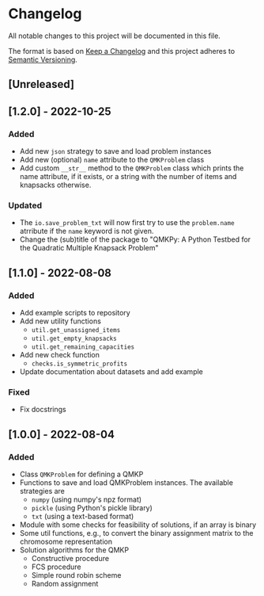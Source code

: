 # Changelog
All notable changes to this project will be documented in this file.

The format is based on [Keep a Changelog](http://keepachangelog.com/en/1.0.0/)
and this project adheres to [Semantic Versioning](http://semver.org/spec/v2.0.0.html).


## [Unreleased]


## [1.2.0] - 2022-10-25
### Added
- Add new `json` strategy to save and load problem instances
- Add new (optional) `name` attribute to the `QMKProblem` class
- Add custom `__str__` method to the `QMKProblem` class which prints the name
  attribute, if it exists, or a string with the number of items and knapsacks
  otherwise.

### Updated
- The `io.save_problem_txt` will now first try to use the `problem.name`
  atrribute if the `name` keyword is not given.
- Change the (sub)title of the package to "QMKPy: A Python Testbed for the
  Quadratic Multiple Knapsack Problem"


## [1.1.0] - 2022-08-08
### Added
- Add example scripts to repository
- Add new utility functions
  - `util.get_unassigned_items`
  - `util.get_empty_knapsacks`
  - `util.get_remaining_capacities`
- Add new check function
  - `checks.is_symmetric_profits`
- Update documentation about datasets and add example

### Fixed
- Fix docstrings


## [1.0.0] - 2022-08-04
### Added
- Class `QMKProblem` for defining a QMKP
- Functions to save and load QMKProblem instances. The available strategies are
  - `numpy` (using numpy's npz format)
  - `pickle` (using Python's pickle library)
  - `txt` (using a text-based format)
- Module with some checks for feasibility of solutions, if an array is binary
- Some util functions, e.g., to convert the binary assignment matrix to the
  chromosome representation
- Solution algorithms for the QMKP
  - Constructive procedure
  - FCS procedure
  - Simple round robin scheme
  - Random assignment
